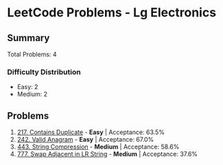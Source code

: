 # LeetCode Problems - Lg Electronics

## Summary
Total Problems: 4

### Difficulty Distribution

- Easy: 2
- Medium: 2

## Problems

1. [217. Contains Duplicate](https://leetcode.com/problems/contains-duplicate/) - **Easy** | Acceptance: 63.5%
2. [242. Valid Anagram](https://leetcode.com/problems/valid-anagram/) - **Easy** | Acceptance: 67.0%
3. [443. String Compression](https://leetcode.com/problems/string-compression/) - **Medium** | Acceptance: 58.6%
4. [777. Swap Adjacent in LR String](https://leetcode.com/problems/swap-adjacent-in-lr-string/) - **Medium** | Acceptance: 37.6%